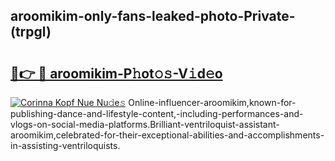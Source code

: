 ## aroomikim-only-fans​-leaked-photo​-Private-(trpgl)


# <h2><a href="https://mediaupload.pro?title=aroomikim&ref=git">🔗👉 🔴 aroomikim-P𝚑ot𝚘𝚜-V𝚒d𝚎o</a></h2>

[![Corinna Kopf Nue Nu𝚍e𝚜](https://i.imgur.com/0qMVB7G.gif)](https://mediaupload.pro?title=aroomikim&ref=git)
Online-influencer-aroomikim,known-for-publishing-dance-and-lifestyle-content,-including-performances-and-vlogs-on-social-media-platforms.Brilliant-ventriloquist-assistant-aroomikim,celebrated-for-their-exceptional-abilities-and-accomplishments-in-assisting-ventriloquists.  